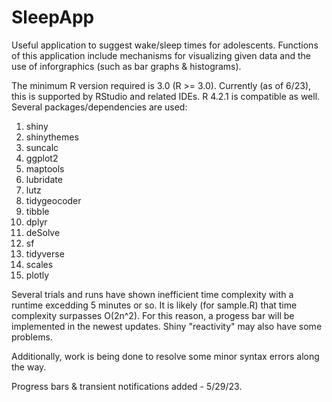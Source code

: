 # SleepApp
Useful application to suggest wake/sleep times for adolescents. Functions of this application include mechanisms for visualizing given data and the use of inforgraphics (such as bar graphs & histograms). 

The minimum R version required is 3.0 (R >= 3.0). Currently (as of 6/23), this is supported by RStudio and related IDEs. R 4.2.1 is compatible as well. Several packages/dependencies are used:

1. shiny
2. shinythemes
3. suncalc
4. ggplot2
5. maptools
6. lubridate
7. lutz
8. tidygeocoder
9. tibble
10. dplyr
11. deSolve
12. sf
13. tidyverse
14. scales
15. plotly

Several trials and runs have shown inefficient time complexity with a runtime excedding 5 minutes or so. It is likely (for sample.R) that time complexity surpasses O(2n^2). For this reason, a progess bar will be implemented in the newest updates. Shiny "reactivity" may also have some problems. 


Additionally, work is being done to resolve some minor syntax errors along the way. 

Progress bars & transient notifications added - 5/29/23. 

